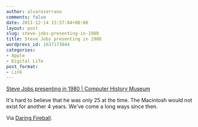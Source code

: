 ```yaml
---
author: alvaroserrano
comments: false
date: 2011-12-14 15:57:04+00:00
layout: post
slug: steve-jobs-presenting-in-1980
title: Steve Jobs presenting in 1980
wordpress_id: 1637173044
categories:
- Apple
- Digital Life
post_format:
- Link
---
```


[Steve Jobs presenting in 1980 | Computer History Museum](http://www.computerhistory.org/highlights/stevejobs/video/)

It's hard to believe that he was only 25 at the time. The Macintosh would  not exist for another 4 years. We've come a long ways since then.

Via [Daring Fireball](http://daringfireball.net/linked/2011/12/13/steve-jobs).
